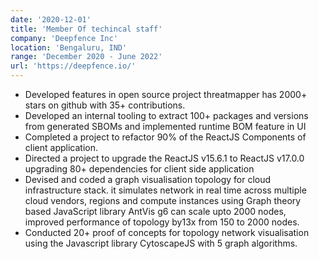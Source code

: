 ```yaml
---
date: '2020-12-01'
title: 'Member Of techincal staff'
company: 'Deepfence Inc'
location: 'Bengaluru, IND'
range: 'December 2020 - June 2022'
url: 'https://deepfence.io/'
---
```


- Developed features in open source project threatmapper has 2000+ stars on github with 35+ contributions.
- Developed an internal tooling to extract 100+ packages and versions from generated SBOMs and implemented runtime BOM feature in UI
- Completed a project to refactor 90% of the ReactJS Components of client application.
- Directed a project to upgrade the ReactJS v15.6.1 to ReactJS v17.0.0 upgrading 80+ dependencies for client side application
- Devised and coded a graph visualisation topology for cloud infrastructure stack. it simulates network in real time across multiple cloud vendors, regions and compute instances using Graph theory based JavaScript library AntVis g6 can scale upto 2000 nodes, improved performance of topology by13x from 150 to 2000 nodes.
- Conducted 20+ proof of concepts for topology network visualisation using the Javascript library CytoscapeJS with 5
  graph algorithms.
